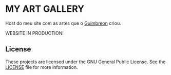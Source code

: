 # MY ART GALLERY

Host do meu site com as artes que o [Guimbreon](https://github.com/guimbreon) criou.


WEBSITE IN PRODUCTION!

## License

These projects are licensed under the GNU General Public License. See the [LICENSE](LICENSE) file for more information.

